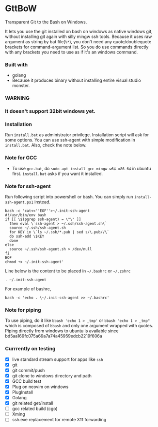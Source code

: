 # GttBoW
Transparent Git to the Bash on Windows.

It lets you use the git installed on bash on windows as native windows git, without installing git again with silly mingw ssh tools.
Because it uses raw argument as string by bat file(`%*`), you don't need any quote/doublequote brackets for command-argument list.
So you do use commands directly with any brackets you need to use as if it's an windows command.

### Built with
 - golang
  - Because it produces binary without installing entire visual studio monster.

### WARNING
### It doesn't support 32bit windows yet.

### Installation
 Run `install.bat` as administrator privilege.
 Installation script will ask for some options.
 You can use ssh-agent with simple modification in `install.bat`. Also, check the note below.

### Note for GCC
 - To use `gcc.bat`, do `sudo apt install gcc-mingw-w64-x86-64` in ubuntu first. `install.bat` asks if you want it installed.

### Note for ssh-agent
Run following script into powershell or bash. You can simply run `install-ssh-agent.ps1` instead.
```
bash -c 'cat<<''EOF''>~/.init-ssh-agent
#!/usr/bin/env bash
if [[ \$(pgrep ssh-agent) = \"\" ]]
  then eval \`ssh-agent > ~/.ssh/ssh-agent.sh\`
  source ~/.ssh/ssh-agent.sh
  for KEY in \`ls ~/.ssh/*.pub | sed s/\.pub//\`
  do ssh-add \$KEY
  done
else
  source ~/.ssh/ssh-agent.sh > /dev/null
fi
EOF
chmod +x ~/.init-ssh-agent'
```
Line below is the content to be placed in `~/.bashrc` or `~/.zshrc`
```
. ~/.init-ssh-agent
```
For example of bashrc,
```
bash -c 'echo . \~/.init-ssh-agent >> ~/.bashrc'
```

### Note for piping
To use piping, do it like `bbash 'echo 1 > _tmp'` or `bbash "echo 1 > _tmp"` which is composed of `bbash` and only one argument wrapped with quotes.
Piping directly from windows to ubuntu is available since bd5aa169fc075a69a7a74a45959edcb2219f606a

### Currrently on testing
 - [x] live standard stream support for apps like `ssh`
 - [x] git
  - [x] git commit/push
  - [x] git clone to windows directory and path
 - [x] GCC build test
 - [x] Plug on neovim on windows
  - [x] PlugInstall
 - [x] Golang
  - [x] git related get/install
  - [ ] gcc related build (cgo)
 - [ ] Xming
  - [ ] ssh.exe replacement for remote X11 forwarding
